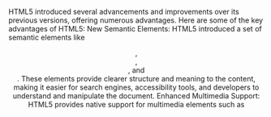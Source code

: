 HTML5 introduced several advancements and improvements over its previous versions, offering numerous advantages. Here are some of the key advantages of HTML5:
New Semantic Elements: 
HTML5 introduced a set of semantic elements like <header>, <nav>, <section>, and <footer>. These elements provide clearer structure and meaning to the content, making it easier for search engines, accessibility tools, and developers to understand and manipulate the document.
Enhanced Multimedia Support: 
HTML5 provides native support for multimedia elements such as <audio> and <video>. This eliminates the need for third-party plugins like Flash and allows developers to embed audio and video content directly into web pages using simple markup.
Improved Form Handling:  
HTML5 introduced new input types (<input type="email">, <input type="date">, etc.) and attributes (required, placeholder, etc.) that facilitate better form handling. It enables validation, provides more specific input types for different data, and reduces the reliance on JavaScript for form-related functionality.
Canvas and SVG:  
HTML5 introduced the <canvas> element, which allows dynamic rendering of graphics and animations using JavaScript. It provides a powerful drawing API, enabling developers to create interactive charts, graphs, games, and visualizations. Additionally, HTML5 introduced native support for Scalable Vector Graphics (SVG), allowing for the creation and manipulation of vector-based graphics directly in HTML.
Offline and Storage Capabilities: 
 HTML5 introduced features like the Application Cache (manifest attribute) and Web Storage (localStorage and sessionStorage). These features enable web applications to work offline, store data locally, and provide a better user experience even when the internet connection is lost.
Improved Mobile Support:
 HTML5 was designed with mobile devices in mind. It introduced features like geolocation, touch events, and responsive design techniques. HTML5 allows developers to build mobile-friendly and responsive websites that adapt to different screen sizes and provide better user experiences on mobile devices.
These are just a few of the advantages that HTML5 brings over its previous versions. HTML5 has played a significant role in shaping the modern web, providing developers with more powerful and flexible tools to create rich and interactive web applications.

